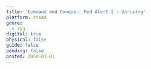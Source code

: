 ```yaml
---
title: 'Command and Conquer: Red Alert 3 - Uprising'
platform: steam
genre:
  - rpg
digital: true
physical: false
guide: false
pending: false
posted: 2000-01-01
---
```

